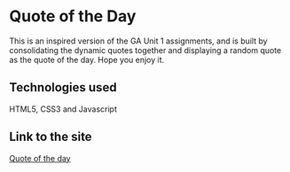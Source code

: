 # Quote of the Day

This is an inspired version of the GA Unit 1 assignments, and is built by consolidating the dynamic quotes together and displaying a random quote as the quote of the day. Hope you enjoy it.

## Technologies used

HTML5, CSS3 and Javascript

## Link to the site

[Quote of the day](https://sampreet-chawla.github.io/daily-quotes/)
